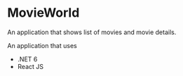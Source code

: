 # MovieWorld
An application that shows list of movies and movie details.

An application that uses
  - .NET 6
  - React JS
